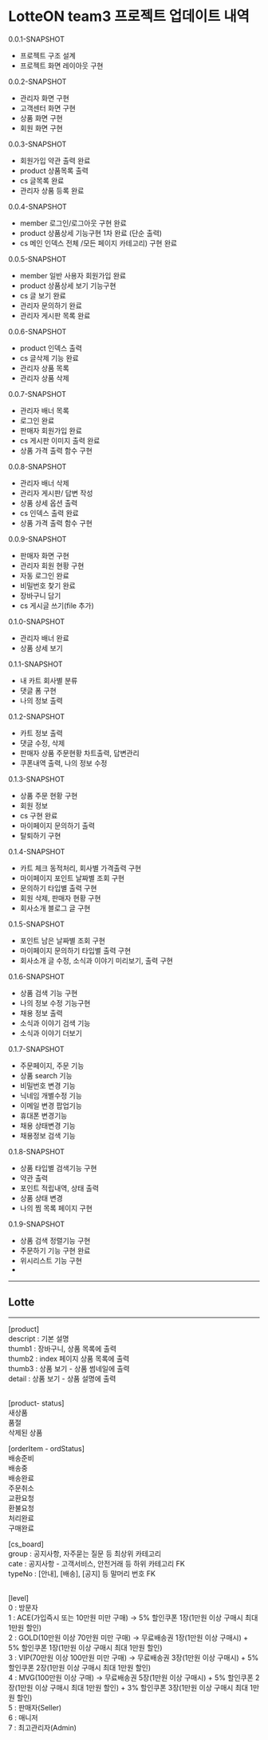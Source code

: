 # LotteON team3 프로젝트 업데이트 내역

0.0.1-SNAPSHOT
 - 프로젝트 구조 설계
 - 프로젝트 화면 레이아웃 구현

0.0.2-SNAPSHOT
 - 관리자 화면 구현
 - 고객센터 화면 구현
 - 상품 화면 구현
 - 회원 화면 구현

0.0.3-SNAPSHOT
 - 회원가입 약관 출력 완료
 - product 상품목록 출력
 - cs 글목록 완료
 - 관리자 상품 등록 완료

0.0.4-SNAPSHOT
 - member 로그인/로그아웃 구현 완료
 - product 상품상세 기능구현 1차 완료 (단순 출력)
 - cs 메인 인덱스 전체 /모든 페이지 카테고리) 구현 완료

0.0.5-SNAPSHOT
 - member 일반 사용자 회원가입 완료
 - product 상품상세 보기 기능구현
 - cs 글 보기 완료
 - 관리자 문의하기 완료
 - 관리자 게시판 목록 완료

0.0.6-SNAPSHOT
 - product 인덱스 출력
 - cs 글삭제 기능 완료
 - 관리자 상품 목록
 - 관리자 상품 삭제

0.0.7-SNAPSHOT
 - 관리자 배너 목록
 - 로그인 완료
 - 판매자 회원가입 완료
 - cs 게시판 이미지 출력 완료
 - 상품 가격 출력 함수 구현
   
0.0.8-SNAPSHOT
 - 관리자 배너 삭제
 - 관리자 게시판/ 답변 작성
 - 상품 상세 옵션 출력
 - cs 인덱스 출력 완료
 - 상품 가격 출력 함수 구현
   
0.0.9-SNAPSHOT
 - 판매자 화면 구현
 - 관리자 회원 현황 구현
 - 자동 로그인 완료
 - 비밀번호 찾기 완료
 - 장바구니 담기
 - cs 게시글 쓰기(file 추가)

0.1.0-SNAPSHOT
 - 관리자 배너 완료
 - 상품 상세 보기

0.1.1-SNAPSHOT
 - 내 카트 회사별 분류
 - 댓글 폼 구현
 - 나의 정보 출력

0.1.2-SNAPSHOT
 - 카트 정보 출력
 - 댓글 수정, 삭제
 - 판매자 상품 주문현황 차트출력, 답변관리
 - 쿠폰내역 출력, 나의 정보 수정
   
0.1.3-SNAPSHOT
 - 상품 주문 현황 구현
 - 회원 정보
 - cs 구현 완료
 - 마이페이지 문의하기 출력
 - 탈퇴하기 구현
   
 0.1.4-SNAPSHOT
 - 카트 체크 동적처리, 회사별 가격출력 구현
 - 마이페이지 포인트 날짜별 조회 구현
 - 문의하기 타입별 출력 구현
 - 회원 삭제, 판매자 현황 구현
 - 회사소개 블로그 글 구현

 0.1.5-SNAPSHOT
 - 포인트 남은 날짜별 조회 구현
 - 마이페이지 문의하기 타입별 출력 구현
 - 회사소개 글 수정, 소식과 이야기 미리보기, 출력 구현

 0.1.6-SNAPSHOT
 - 상품 검색 기능 구현
 - 나의 정보 수정 기능구현
 - 채용 정보 출력
 - 소식과 이야기 검색 기능
 - 소식과 이야기 더보기
   
 0.1.7-SNAPSHOT
 - 주문페이지, 주문 기능
 - 상품 search 기능
 - 비밀번호 변경 기능
 - 닉네임 개별수정 기능
 - 이메일 변경 팝업기능
 - 휴대폰 변경기능
 - 채용 상태변경 기능
 - 채용정보 검색 기능

 0.1.8-SNAPSHOT
 - 상품 타입별 검색기능 구현
 - 약관 출력
 - 포인트 적립내역, 상태 출력
 - 상품 상태 변경
 - 나의 찜 목록 페이지 구현


 0.1.9-SNAPSHOT
 - 상품 검색 정렬기능 구현
 - 주문하기 기능 구현 완료
 - 위시리스트 기능 구현
 - 
---
## Lotte
----

[product] <br>
descript : 기본 설명 <br>
thumb1 : 장바구니, 상품 목록에 출력<br>
thumb2 : index 페이지 상품 목록에 출력<br>
thumb3 : 상품 보기 - 상품 썸네일에 출력<br>
detail    : 상품 보기 - 상품 설명에 출력<br><br>

[product- status] <br>
새상품 <br>
품절 <br>
삭제된 상품 <br>

[orderItem - ordStatus]<br>
배송준비 <br>
배송중 <br>
배송완료 <br>
주문취소 <br>
교환요청 <br>
환불요청 <br>
처리완료 <br>
구매완료 <br>

[cs_board]<br>
group   : 공지사항, 자주묻는 질문 등 최상위 카테고리<br>
cate     : 공지사항 - 고객서비스, 안전거래 등 하위 카테고리 FK<br>
typeNo : [안내], [배송], [공지] 등 말머리 번호 FK<br><br>

[level]<br>
0 : 방문자<br>
1 : ACE(가입즉시 또는 10만원 미만 구매) -> 5% 할인쿠폰 1장(1만원 이상 구매시 최대 1만원 할인)<br>
2 : GOLD(10만원 이상 70만원 미만 구매) -> 무료배송권 1장(1만원 이상 구매시) + 5% 할인쿠폰 1장(1만원 이상 구매시 최대 1만원 할인)<br>
3 : VIP(70만원 이상 100만원 미만 구매) -> 무료배송권 3장(1만원 이상 구매시) + 5% 할인쿠폰 2장(1만원 이상 구매시 최대 1만원 할인)<br>
4 : MVG(100만원 이상 구매) -> 무료배송권 5장(1만원 이상 구매시) + 5% 할인쿠폰 2장(1만원 이상 구매시 최대 1만원 할인) + 3% 할인쿠폰 3장(1만원 이상 구매시 최대 1만원 할인)<br>
5 : 판매자(Seller)<br>
6 : 매니저<br>
7 : 최고관리자(Admin)<br><br>
